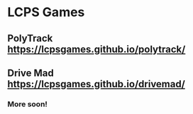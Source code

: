 # LCPS Games
## PolyTrack https://lcpsgames.github.io/polytrack/
## Drive Mad https://lcpsgames.github.io/drivemad/
### More soon!
